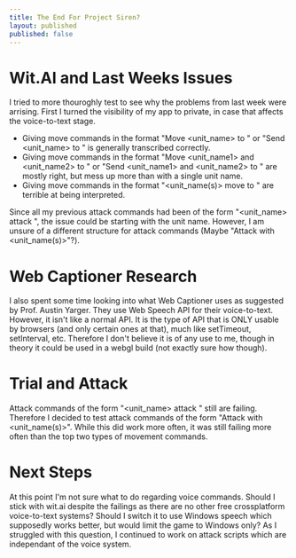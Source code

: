 ```yaml
---
title: The End For Project Siren?
layout: published
published: false
---
```


# Wit.AI and Last Weeks Issues
I tried to more thouroghly test to see why the problems from last week were arrising. First I turned the visibility of my app to private, in case that affects the voice-to-text stage.
- Giving move commands in the format "Move <unit_name> to <location>" or "Send <unit_name> to <location>" is generally transcribed correctly.
- Giving move commands in the format "Move <unit_name1> and <unit_name2> to <location>" or "Send <unit_name1> and <unit_name2> to <location>" are mostly right, but mess up more than with a single unit name.
- Giving move commands in the format "<unit_name(s)> move to <location>" are terrible at being interpreted.

Since all my previous attack commands had been of the form "<unit_name> attack <target>", the issue could be starting with the unit name. However, I am unsure of a different structure for attack commands (Maybe "Attack <target> with <unit_name(s)>"?).

# Web Captioner Research
I also spent some time looking into what Web Captioner uses as suggested by Prof. Austin Yarger. They use Web Speech API for their voice-to-text. However, it isn't like a normal API. It is the type of API that is ONLY usable by browsers (and only certain ones at that), much like setTimeout, setInterval, etc. Therefore I don't believe it is of any use to me, though in theory it could be used in a webgl build (not exactly sure how though).

# Trial and Attack
Attack commands of the form "<unit_name> attack <target>" still are failing. Therefore I decided to test attack commands of the form "Attack <target> with <unit_name(s)>".
While this did work more often, it was still failing more often than the top two types of movement commands.

# Next Steps
At this point I'm not sure what to do regarding voice commands. Should I stick with wit.ai despite the failings as there are no other free crossplatform voice-to-text systems? Should I switch it to use Windows speech which supposedly works better, but would limit the game to Windows only? As I struggled with this question, I continued to work on attack scripts which are independant of the voice system.
